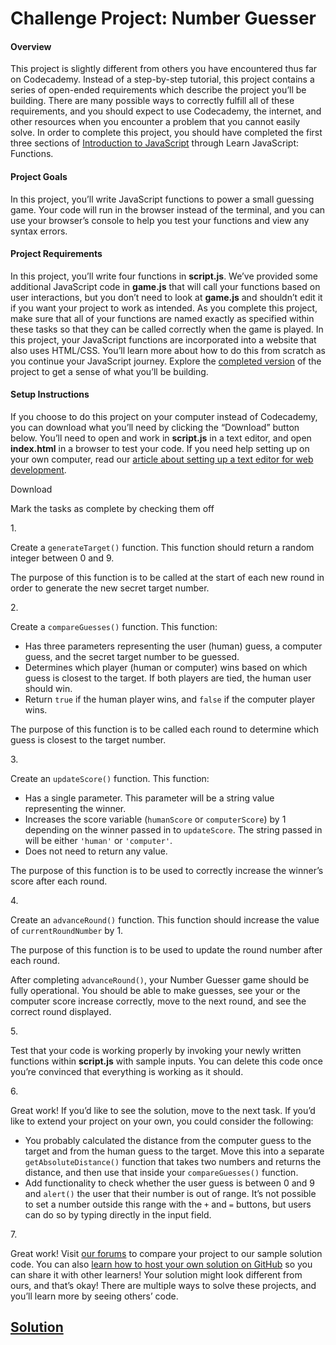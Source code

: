 # Challenge Project: Number Guesser

#### Overview

This project is slightly different from others you have encountered thus
far on Codecademy. Instead of a step-by-step tutorial, this project
contains a series of open-ended requirements which describe the project
you’ll be building. There are many possible ways to correctly fulfill
all of these requirements, and you should expect to use Codecademy, the
internet, and other resources when you encounter a problem that you
cannot easily solve. In order to complete this project, you should have
completed the first three sections of
<a href="https://www.codecademy.com/courses/introduction-to-javascript"
class="e14vpv2g1 gamut-xro1w8-ResetElement-Anchor-AnchorBase e1bhhzie0"
target="_blank">Introduction to JavaScript</a> through Learn JavaScript:
Functions.

#### Project Goals

In this project, you’ll write JavaScript functions to power a small
guessing game. Your code will run in the browser instead of the
terminal, and you can use your browser’s console to help you test your
functions and view any syntax errors.

#### Project Requirements

In this project, you’ll write four functions in **script.js**. We’ve
provided some additional JavaScript code in **game.js** that will call
your functions based on user interactions, but you don’t need to look at
**game.js** and shouldn’t edit it if you want your project to work as
intended. As you complete this project, make sure that all of your
functions are named exactly as specified within these tasks so that they
can be called correctly when the game is played. In this project, your
JavaScript functions are incorporated into a website that also uses
HTML/CSS. You’ll learn more about how to do this from scratch as you
continue your JavaScript journey. Explore the <a
href="https://content.codecademy.com/PRO/independent-practice-projects/number-guesser/example/index.html"
class="e14vpv2g1 gamut-xro1w8-ResetElement-Anchor-AnchorBase e1bhhzie0"
target="_blank" rel="noopener">completed version</a> of the project to
get a sense of what you’ll be building.

#### Setup Instructions

If you choose to do this project on your computer instead of Codecademy,
you can download what you’ll need by clicking the “Download” button
below. You’ll need to open and work in **script.js** in a text editor,
and open **index.html** in a browser to test your code. If you need help
setting up on your own computer, read our
<a href="https://www.codecademy.com/articles/visual-studio-code"
class="e14vpv2g1 gamut-xro1w8-ResetElement-Anchor-AnchorBase e1bhhzie0"
target="_blank">article about setting up a text editor for web
development</a>.

Download



Mark the tasks as complete by checking them off

1\.

Create a `generateTarget()` function. This function should return a
random integer between 0 and 9.

The purpose of this function is to be called at the start of each new
round in order to generate the new secret target number.

2\.

Create a `compareGuesses()` function. This function:

- Has three parameters representing the user (human) guess, a computer
  guess, and the secret target number to be guessed.
- Determines which player (human or computer) wins based on which guess
  is closest to the target. If both players are tied, the human user
  should win.
- Return `true` if the human player wins, and `false` if the computer
  player wins.

The purpose of this function is to be called each round to determine
which guess is closest to the target number.

3\.

Create an `updateScore()` function. This function:

- Has a single parameter. This parameter will be a string value
  representing the winner.
- Increases the score variable (`humanScore` or `computerScore`) by 1
  depending on the winner passed in to `updateScore`. The string passed
  in will be either `'human'` or `'computer'`.
- Does not need to return any value.

The purpose of this function is to be used to correctly increase the
winner’s score after each round.

4\.

Create an `advanceRound()` function. This function should increase the
value of `currentRoundNumber` by 1.

The purpose of this function is to be used to update the round number
after each round.

After completing `advanceRound()`, your Number Guesser game should be
fully operational. You should be able to make guesses, see your or the
computer score increase correctly, move to the next round, and see the
correct round displayed.

5\.

Test that your code is working properly by invoking your newly written
functions within **script.js** with sample inputs. You can delete this
code once you’re convinced that everything is working as it should.

6\.

Great work! If you’d like to see the solution, move to the next task. If
you’d like to extend your project on your own, you could consider the
following:

- You probably calculated the distance from the computer guess to the
  target and from the human guess to the target. Move this into a
  separate `getAbsoluteDistance()` function that takes two numbers and
  returns the distance, and then use that inside your `compareGuesses()`
  function.
- Add functionality to check whether the user guess is between 0 and 9
  and `alert()` the user that their number is out of range. It’s not
  possible to set a number outside this range with the `+` and `=`
  buttons, but users can do so by typing directly in the input field.

7\.

Great work! Visit <a
href="https://discuss.codecademy.com/t/number-guesser-challenge-project-javascript/462394"
class="e14vpv2g1 gamut-xro1w8-ResetElement-Anchor-AnchorBase e1bhhzie0"
target="_blank" rel="noopener">our forums</a> to compare your project to
our sample solution code. You can also
<a href="https://www.codecademy.com/learn/learn-git"
class="e14vpv2g1 gamut-xro1w8-ResetElement-Anchor-AnchorBase e1bhhzie0"
target="_blank">learn how to host your own solution on GitHub</a> so you
can share it with other learners! Your solution might look different
from ours, and that’s okay! There are multiple ways to solve these
projects, and you’ll learn more by seeing others’ code.

## [Solution](https://datttrian.github.io/codecademy/javascript-syntax-part-i/number-guesser-independent-practice/index.html)
